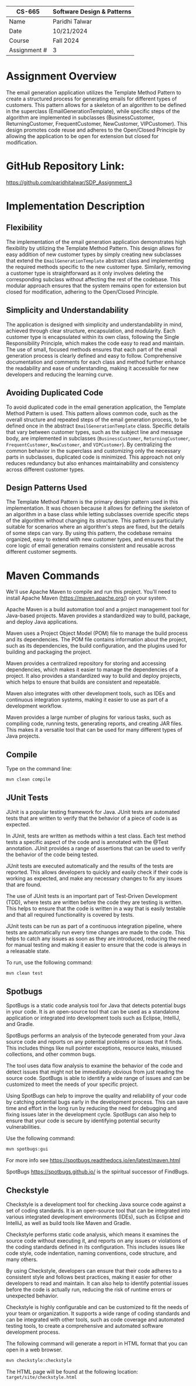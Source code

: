 
| CS-665       | Software Design & Patterns |
|--------------|----------------------------|
| Name         | Paridhi Talwar             |
| Date         | 10/21/2024                 |
| Course       | Fall 2024                  |
| Assignment # | 3                          |

# Assignment Overview
The email generation application utilizes the Template Method Pattern to create a structured process for generating emails for different types of customers. This pattern allows for a skeleton of an algorithm to be defined in the superclass (EmailGenerationTemplate), while specific steps of the algorithm are implemented in subclasses (BusinessCustomer, ReturningCustomer, FrequentCustomer, NewCustomer, VIPCustomer). This design promotes code reuse and adheres to the Open/Closed Principle by allowing the application to be open for extension but closed for modification.

# GitHub Repository Link:
https://github.com/paridhitalwar/SDP_Assignment_3

# Implementation Description 


## Flexibility
The implementation of the email generation application demonstrates high flexibility by utilizing the Template Method Pattern. This design allows for easy addition of new customer types by simply creating new subclasses that extend the `EmailGenerationTemplate` abstract class and implementing the required methods specific to the new customer type. Similarly, removing a customer type is straightforward as it only involves deleting the corresponding subclass without affecting the rest of the codebase. This modular approach ensures that the system remains open for extension but closed for modification, adhering to the Open/Closed Principle.

## Simplicity and Understandability
The application is designed with simplicity and understandability in mind, achieved through clear structure, encapsulation, and modularity. Each customer type is encapsulated within its own class, following the Single Responsibility Principle, which makes the code easy to read and maintain. The use of small, focused methods ensures that each part of the email generation process is clearly defined and easy to follow. Comprehensive documentation and comments for each class and method further enhance the readability and ease of understanding, making it accessible for new developers and reducing the learning curve.

## Avoiding Duplicated Code
To avoid duplicated code in the email generation application, the Template Method Pattern is used. This pattern allows common code, such as the overall structure and repeated steps of the email generation process, to be defined once in the abstract `EmailGenerationTemplate` class. Specific details that vary between customer types, such as the subject line and message body, are implemented in subclasses (`BusinessCustomer`, `ReturningCustomer`, `FrequentCustomer`, `NewCustomer`, and `VIPCustomer`). By centralizing the common behavior in the superclass and customizing only the necessary parts in subclasses, duplicated code is minimized. This approach not only reduces redundancy but also enhances maintainability and consistency across different customer types.

## Design Patterns Used
The Template Method Pattern is the primary design pattern used in this implementation. It was chosen because it allows for defining the skeleton of an algorithm in a base class while letting subclasses override specific steps of the algorithm without changing its structure. This pattern is particularly suitable for scenarios where an algorithm's steps are fixed, but the details of some steps can vary. By using this pattern, the codebase remains organized, easy to extend with new customer types, and ensures that the core logic of email generation remains consistent and reusable across different customer segments.

# Maven Commands

We'll use Apache Maven to compile and run this project. You'll need to install Apache Maven (https://maven.apache.org/) on your system. 

Apache Maven is a build automation tool and a project management tool for Java-based projects. Maven provides a standardized way to build, package, and deploy Java applications.

Maven uses a Project Object Model (POM) file to manage the build process and its dependencies. The POM file contains information about the project, such as its dependencies, the build configuration, and the plugins used for building and packaging the project.

Maven provides a centralized repository for storing and accessing dependencies, which makes it easier to manage the dependencies of a project. It also provides a standardized way to build and deploy projects, which helps to ensure that builds are consistent and repeatable.

Maven also integrates with other development tools, such as IDEs and continuous integration systems, making it easier to use as part of a development workflow.

Maven provides a large number of plugins for various tasks, such as compiling code, running tests, generating reports, and creating JAR files. This makes it a versatile tool that can be used for many different types of Java projects.

## Compile
Type on the command line: 

```bash
mvn clean compile
```



## JUnit Tests
JUnit is a popular testing framework for Java. JUnit tests are automated tests that are written to verify that the behavior of a piece of code is as expected.

In JUnit, tests are written as methods within a test class. Each test method tests a specific aspect of the code and is annotated with the @Test annotation. JUnit provides a range of assertions that can be used to verify the behavior of the code being tested.

JUnit tests are executed automatically and the results of the tests are reported. This allows developers to quickly and easily check if their code is working as expected, and make any necessary changes to fix any issues that are found.

The use of JUnit tests is an important part of Test-Driven Development (TDD), where tests are written before the code they are testing is written. This helps to ensure that the code is written in a way that is easily testable and that all required functionality is covered by tests.

JUnit tests can be run as part of a continuous integration pipeline, where tests are automatically run every time changes are made to the code. This helps to catch any issues as soon as they are introduced, reducing the need for manual testing and making it easier to ensure that the code is always in a releasable state.

To run, use the following command:
```bash
mvn clean test
```


## Spotbugs 

SpotBugs is a static code analysis tool for Java that detects potential bugs in your code. It is an open-source tool that can be used as a standalone application or integrated into development tools such as Eclipse, IntelliJ, and Gradle.

SpotBugs performs an analysis of the bytecode generated from your Java source code and reports on any potential problems or issues that it finds. This includes things like null pointer exceptions, resource leaks, misused collections, and other common bugs.

The tool uses data flow analysis to examine the behavior of the code and detect issues that might not be immediately obvious from just reading the source code. SpotBugs is able to identify a wide range of issues and can be customized to meet the needs of your specific project.

Using SpotBugs can help to improve the quality and reliability of your code by catching potential bugs early in the development process. This can save time and effort in the long run by reducing the need for debugging and fixing issues later in the development cycle. SpotBugs can also help to ensure that your code is secure by identifying potential security vulnerabilities.

Use the following command:

```bash
mvn spotbugs:gui 
```

For more info see 
https://spotbugs.readthedocs.io/en/latest/maven.html

SpotBugs https://spotbugs.github.io/ is the spiritual successor of FindBugs.


## Checkstyle 

Checkstyle is a development tool for checking Java source code against a set of coding standards. It is an open-source tool that can be integrated into various integrated development environments (IDEs), such as Eclipse and IntelliJ, as well as build tools like Maven and Gradle.

Checkstyle performs static code analysis, which means it examines the source code without executing it, and reports on any issues or violations of the coding standards defined in its configuration. This includes issues like code style, code indentation, naming conventions, code structure, and many others.

By using Checkstyle, developers can ensure that their code adheres to a consistent style and follows best practices, making it easier for other developers to read and maintain. It can also help to identify potential issues before the code is actually run, reducing the risk of runtime errors or unexpected behavior.

Checkstyle is highly configurable and can be customized to fit the needs of your team or organization. It supports a wide range of coding standards and can be integrated with other tools, such as code coverage and automated testing tools, to create a comprehensive and automated software development process.

The following command will generate a report in HTML format that you can open in a web browser. 

```bash
mvn checkstyle:checkstyle
```

The HTML page will be found at the following location:
`target/site/checkstyle.html`




